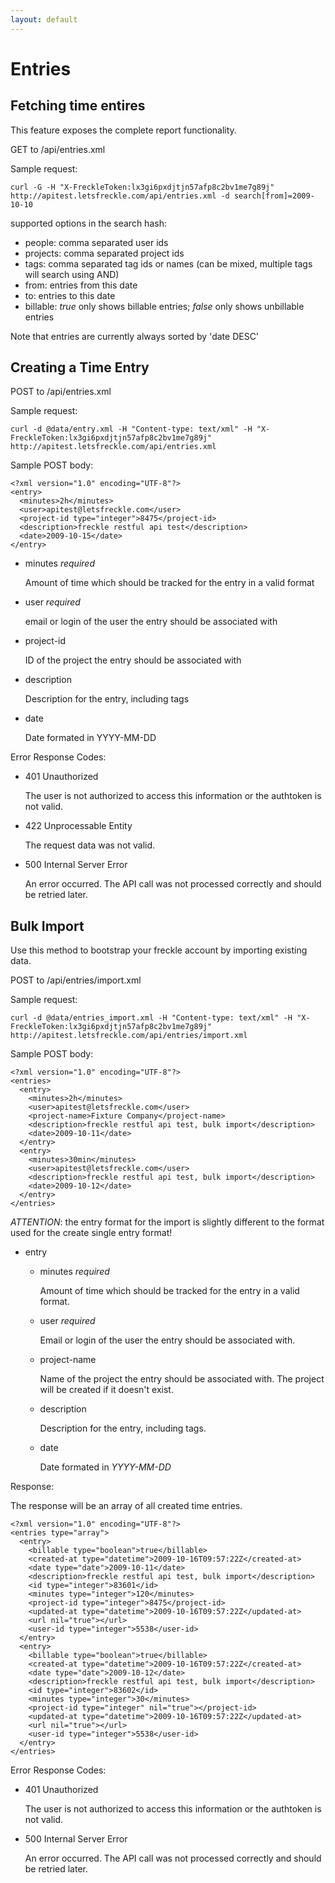```yaml
---
layout: default
---
```

Entries
=======

Fetching time entires
---------------------

This feature exposes the complete report functionality.

GET to /api/entries.xml

Sample request:

    curl -G -H "X-FreckleToken:lx3gi6pxdjtjn57afp8c2bv1me7g89j" http://apitest.letsfreckle.com/api/entries.xml -d search[from]=2009-10-10

supported options in the search hash:

* people: comma separated user ids
* projects:  comma separated project ids
* tags: comma separated tag ids or names (can be mixed, multiple tags will search using AND)
* from: entries from this date
* to: entries to this date
* billable: _true_ only shows billable entries; _false_ only shows unbillable entries

Note that entries are currently always sorted by 'date DESC'

Creating a Time Entry
---------------------

POST to /api/entries.xml

Sample request:

    curl -d @data/entry.xml -H "Content-type: text/xml" -H "X-FreckleToken:lx3gi6pxdjtjn57afp8c2bv1me7g89j" http://apitest.letsfreckle.com/api/entries.xml

Sample POST body:

    <?xml version="1.0" encoding="UTF-8"?>
    <entry>
      <minutes>2h</minutes>
      <user>apitest@letsfreckle.com</user>
      <project-id type="integer">8475</project-id>
      <description>freckle restful api test</description>
      <date>2009-10-15</date>
    </entry>

  * minutes *required*

    Amount of time which should be tracked for the entry in a valid format

  * user *required*

    email or login of the user the entry should be associated with

  * project-id

    ID of the project the entry should be associated with

  * description

    Description for the entry, including tags

  * date

    Date formated in YYYY-MM-DD

Error Response Codes:

  * 401 Unauthorized

    The user is not authorized to access this information or the authtoken is not valid.

  * 422 Unprocessable Entity

    The request data was not valid.

  * 500 Internal Server Error

    An error occurred. The API call was not processed correctly and should be retried later.


Bulk Import
-----------

Use this method to bootstrap your freckle account by importing existing data.

POST to /api/entries/import.xml

Sample request:

    curl -d @data/entries_import.xml -H "Content-type: text/xml" -H "X-FreckleToken:lx3gi6pxdjtjn57afp8c2bv1me7g89j" http://apitest.letsfreckle.com/api/entries/import.xml

Sample POST body:

    <?xml version="1.0" encoding="UTF-8"?>
    <entries>
      <entry>
        <minutes>2h</minutes>
        <user>apitest@letsfreckle.com</user>
        <project-name>Fixture Company</project-name>
        <description>freckle restful api test, bulk import</description>
        <date>2009-10-11</date>
      </entry>
      <entry>
        <minutes>30min</minutes>
        <user>apitest@letsfreckle.com</user>
        <description>freckle restful api test, bulk import</description>
        <date>2009-10-12</date>
      </entry>
    </entries>

*ATTENTION*: the entry format for the import is slightly different to the format used for the create single entry format!

* entry
  * minutes *required*

    Amount of time which should be tracked for the entry in a valid format.

  * user *required*

    Email or login of the user the entry should be associated with.

  * project-name

    Name of the project the entry should be associated with. The project will be created if it doesn't exist.

  * description

    Description for the entry, including tags.

  * date

    Date formated in _YYYY-MM-DD_


Response:

The response will be an array of all created time entries.

    <?xml version="1.0" encoding="UTF-8"?>
    <entries type="array">
      <entry>
        <billable type="boolean">true</billable>
        <created-at type="datetime">2009-10-16T09:57:22Z</created-at>
        <date type="date">2009-10-11</date>
        <description>freckle restful api test, bulk import</description>
        <id type="integer">83601</id>
        <minutes type="integer">120</minutes>
        <project-id type="integer">8475</project-id>
        <updated-at type="datetime">2009-10-16T09:57:22Z</updated-at>
        <url nil="true"></url>
        <user-id type="integer">5538</user-id>
      </entry>
      <entry>
        <billable type="boolean">true</billable>
        <created-at type="datetime">2009-10-16T09:57:22Z</created-at>
        <date type="date">2009-10-12</date>
        <description>freckle restful api test, bulk import</description>
        <id type="integer">83602</id>
        <minutes type="integer">30</minutes>
        <project-id type="integer" nil="true"></project-id>
        <updated-at type="datetime">2009-10-16T09:57:22Z</updated-at>
        <url nil="true"></url>
        <user-id type="integer">5538</user-id>
      </entry>
    </entries>

Error Response Codes:

  * 401 Unauthorized

    The user is not authorized to access this information or the authtoken is not valid.

  * 500 Internal Server Error

    An error occurred. The API call was not processed correctly and should be retried later.
